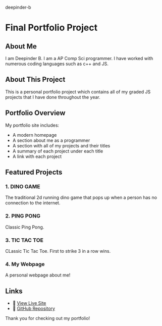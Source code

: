 deepinder-b
# Final Portfolio Project

## About Me

I am Deepinder B. I am a AP Comp Sci programmer. I have worked with numerous coding languages such as c++ and JS.

## About This Project

This is a personal portfolio project which contains all of my graded JS projects that I have done throughout the year.

## Portfolio Overview

My portfolio site includes:

- A modern homepage
- A section about me as a programmer
- A section with all of my projects and their titles
- A summary of each project under each title
- A link with each project

## Featured Projects

### 1. DINO GAME
The traditional 2d running dino game that pops up when a person has no connection to the internet.

### 2. PING PONG
Classic Ping Pong.

### 3. TIC TAC TOE
CLassic Tic Tac Toe. First to strike 3 in a row wins.

### 4. My Webpage
A personal webpage about me!

## Links

- 🔗 [View Live Site](https://github.com/Deep007db/deepinder-b/deployments/github-pages)
- 📂 [GitHub Repository](https://github.com/Deep007db/deepinder-b)


Thank you for checking out my portfolio! 
